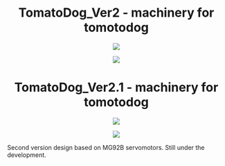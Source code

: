 <h1 align="center"> TomatoDog_Ver2 - machinery for tomotodog</h1>
<p align="center">
<a href=""><img src="https://img.shields.io/badge/version-1.0.0-blue.svg"></a>


<p align="center">
<img src="./3D files/TomatoDogV2.PNG">
<h1 align="center"> TomatoDog_Ver2.1 - machinery for tomotodog</h1>
<p align="center">
<a href=""><img src="https://img.shields.io/badge/version-1.0.0-blue.svg"></a>


<p align="center">
<img src="./3D files2.1/TomatoDogV2.PNG">
</p>

Second version design based on MG92B servomotors.
Still under the development.
